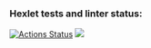 ### Hexlet tests and linter status:
[![Actions Status](https://github.com/SergeyChapurin/python-project-49/actions/workflows/hexlet-check.yml/badge.svg)](https://github.com/SergeyChapurin/python-project-49/actions)
<a href="https://codeclimate.com/github/SergeyChapurin/python-project-49/maintainability"><img src="https://api.codeclimate.com/v1/badges/4b41b0326b57dcc460c3/maintainability" /></a>
